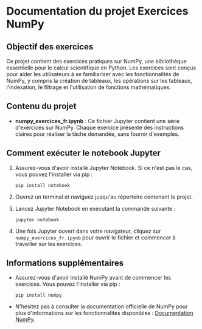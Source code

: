 # Documentation du projet Exercices NumPy

## Objectif des exercices

Ce projet contient des exercices pratiques sur NumPy, une bibliothèque essentielle pour le calcul scientifique en Python. Les exercices sont conçus pour aider les utilisateurs à se familiariser avec les fonctionnalités de NumPy, y compris la création de tableaux, les opérations sur les tableaux, l'indexation, le filtrage et l'utilisation de fonctions mathématiques.

## Contenu du projet

- **numpy_exercices_fr.ipynb** : Ce fichier Jupyter contient une série d'exercices sur NumPy. Chaque exercice présente des instructions claires pour réaliser la tâche demandée, sans fournir d'exemples.

## Comment exécuter le notebook Jupyter

1. Assurez-vous d'avoir installé Jupyter Notebook. Si ce n'est pas le cas, vous pouvez l'installer via pip :
   ```
   pip install notebook
   ```

2. Ouvrez un terminal et naviguez jusqu'au répertoire contenant le projet.

3. Lancez Jupyter Notebook en exécutant la commande suivante :
   ```
   jupyter notebook
   ```

4. Une fois Jupyter ouvert dans votre navigateur, cliquez sur `numpy_exercices_fr.ipynb` pour ouvrir le fichier et commencer à travailler sur les exercices.

## Informations supplémentaires

- Assurez-vous d'avoir installé NumPy avant de commencer les exercices. Vous pouvez l'installer via pip :
  ```
  pip install numpy
  ```

- N'hésitez pas à consulter la documentation officielle de NumPy pour plus d'informations sur les fonctionnalités disponibles : [Documentation NumPy](https://numpy.org/doc/stable/).